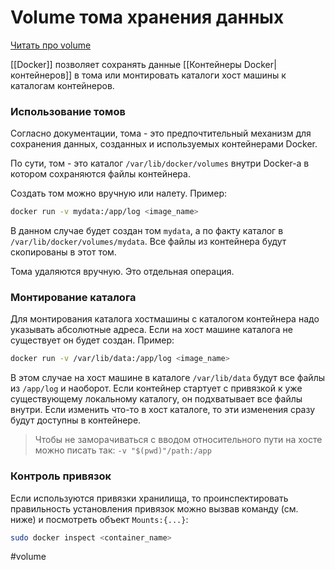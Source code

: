 # Volume тома хранения данных


[Читать про volume](https://docs.docker.com/storage/volumes/)


[[Docker]] позволяет сохранять данные [[Контейнеры Docker|контейнеров]] в тома или монтировать каталоги хост машины к каталогам контейнеров. 

### Использование томов

Согласно документации, тома - это предпочтительный механизм для сохранения данных, созданных и используемых контейнерами Docker.

По сути, том - это каталог `/var/lib/docker/volumes` внутри Docker-а в котором сохраняются файлы контейнера.

Создать том можно вручную или налету. Пример:
```bash
docker run -v mydata:/app/log <image_name>
```

В данном случае будет создан том `mydata`, а по факту каталог в `/var/lib/docker/volumes/mydata`. Все файлы из контейнера будут скопированы в этот том.

Тома удаляются вручную. Это отдельная операция.

### Монтирование каталога

Для монтирования каталога хостмашины с каталогом контейнера надо указывать абсолютные адреса. Если на хост машине каталога не существует он будет создан. Пример:

```bash
docker run -v /var/lib/data:/app/log <image_name>
```

В этом случае на хост машине в каталоге `/var/lib/data` будут все файлы из `/app/log` и наоборот. Если контейнер стартует с привязкой к уже существующему локальному каталогу, он подхватывает все файлы внутри. Если изменить что-то в хост каталоге, то эти изменения сразу будут доступны в контейнере.

>Чтобы не заморачиваться с вводом относительного пути на хосте можно писать так: `-v "$(pwd)"/path:/app`

### Контроль привязок

Если используются привязки хранилища, то проинспектировать правильность установления привязок можно вызвав команду (см. ниже) и посмотреть объект `Mounts:{...}`:
```bash
sudo docker inspect <container_name>
```


#volume
